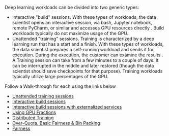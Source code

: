 
Deep learning workloads can be divided into two generic types:

*   Interactive "build" sessions. With these types of workloads, the data scientist opens an interactive session, via bash, Jupyter notebook, remote PyCharm, or similar and accesses GPU resources directly . Build workloads typically do not maximize usage of the GPU. 
*   Unattended "training" sessions. Training is characterized by a deep learning run that has a start and a finish. With these types of workloads, the data scientist prepares a self-running workload and sends it for execution. During the execution, the customer can examine the results . A Training session can take from a few minutes to a couple of days. It can be interrupted in the middle and later restored (though the data scientist should save checkpoints for that purpose). Training workloads typically utilize large percentages of the GPU. 

Follow a Walk-through for each using the links below

*   [Unattended training sessions](walkthrough-train.md)
*   [Interactive build sessions](walkthrough-build.md)
*   [Interactive build sessions with externalized services](walkthrough-build-ports.md)
*   [Using GPU Fractions](walkthrough-fractions.md)
*   [Distributed Training](walkthrough-distributed-training.md)
*   [Over-Quota, Basic Fairness & Bin Packing](walkthrough-overquota.md)
*   [Fairness](walkthrough-queue-fairness.md)